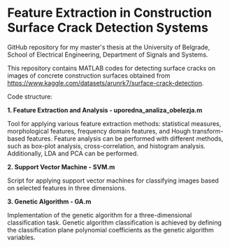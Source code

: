 # Feature Extraction in Construction Surface Crack Detection Systems

GitHub repository for my master's thesis at the University of Belgrade, School of Electrical Engineering, Department of Signals and Systems. 

This repository contains MATLAB codes for detecting surface cracks on images of concrete construction surfaces obtained from https://www.kaggle.com/datasets/arunrk7/surface-crack-detection.

Code structure:

**1. Feature Extraction and Analysis - uporedna_analiza_obelezja.m**

Tool for applying various feature extraction methods: statistical measures, morphological features, frequency domain features, and Hough transform-based features.
Feature analysis can be performed with different methods, such as box-plot analysis, cross-correlation, and histogram analysis.
Additionally, LDA and PCA can be performed.

**2. Support Vector Machine - SVM.m**

Script for applying support vector machines for classifying images based on selected features in three dimensions.

**3. Genetic Algorithm - GA.m**

Implementation of the genetic algorithm for a three-dimensional classification task. Genetic algorithm classification is achieved by defining the classification plane polynomial coefficients as the genetic algorithm variables.
